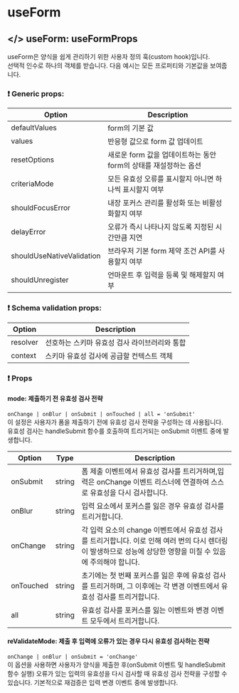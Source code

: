 # useForm

## </> useForm: useFormProps

useForm은 양식을 쉽게 관리하기 위한 사용자 정의 훅(custom hook)입니다.
<br/>선택적 인수로 하나의 객체를 받습니다. 다음 예시는 모든 프로퍼티와 기본값을 보여줍니다.

### ❗ Generic props:

| Option                    | Description                                                      |
| ------------------------- | ---------------------------------------------------------------- |
| defaultValues             | form의 기본 값                                                   |
| values                    | 반응형 값으로 form 값 업데이트                                   |
| resetOptions              | 새로운 form 값을 업데이트하는 동안 form의 상태를 재설정하는 옵션 |
| criteriaMode              | 모든 유효성 오류를 표시할지 아니면 하나씩 표시할지 여부          |
| shouldFocusError          | 내장 포커스 관리를 활성화 또는 비활성화할지 여부                 |
| delayError                | 오류가 즉시 나타나지 않도록 지정된 시간만큼 지연                 |
| shouldUseNativeValidation | 브라우저 기본 form 제약 조건 API를 사용할지 여부                 |
| shouldUnregister          | 언마운트 후 입력을 등록 및 해제할지 여부                         |

### ❗ Schema validation props:

| Option   | Description                                   |
| -------- | --------------------------------------------- |
| resolver | 선호하는 스키마 유효성 검사 라이브러리와 통합 |
| context  | 스키마 유효성 검사에 공급할 컨텍스트 객체     |

### ❗ Props

#### mode: 제출하기 전 유효성 검사 전략

`onChange | onBlur | onSubmit | onTouched | all = 'onSubmit'`<br/>
이 설정은 사용자가 폼을 제출하기 전에 유효성 검사 전략을 구성하는 데 사용됩니다.<br/>
유효성 검사는 handleSubmit 함수를 호출하여 트리거되는 onSubmit 이벤트 중에 발생합니다.

| Option    | Type   | Description                                                                                                                                                    |
| --------- | ------ | -------------------------------------------------------------------------------------------------------------------------------------------------------------- |
| onSubmit  | string | 폼 제출 이벤트에서 유효성 검사를 트리거하며,입력은 onChange 이벤트 리스너에 연결하여 스스로 유효성을 다시 검사합니다.                                          |
| onBlur    | string | 입력 요소에서 포커스를 잃은 경우 유효성 검사를 트리거합니다.                                                                                                   |
| onChange  | string | 각 입력 요소의 change 이벤트에서 유효성 검사를 트리거합니다. 이로 인해 여러 번의 다시 렌더링이 발생하므로 성능에 상당한 영향을 미칠 수 있음에 주의해야 합니다. |
| onTouched | string | 초기에는 첫 번째 포커스를 잃은 후에 유효성 검사를 트리거하며, 그 이후에는 각 변경 이벤트에서 유효성 검사를 트리거합니다.                                       |
| all       | string | 유효성 검사를 포커스를 잃는 이벤트와 변경 이벤트 모두에서 트리거합니다.                                                                                        |

#### reValidateMode: 제출 후 입력에 오류가 있는 경우 다시 유효성 검사하는 전략

`onChange | onBlur | onSubmit = 'onChange'`<br/>
이 옵션을 사용하면 사용자가 양식을 제출한 후(onSubmit 이벤트 및 handleSubmit 함수 실행) 오류가 있는 입력의 유효성을 다시 검사할 때 유효성 검사 전략을 구성할 수 있습니다. 기본적으로 재검증은 입력 변경 이벤트 중에 발생합니다.

